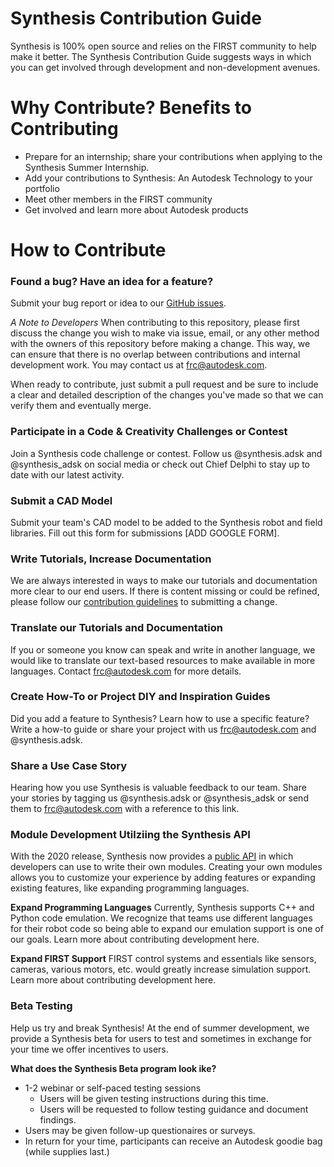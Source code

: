 # Synthesis Contribution Guide
Synthesis is 100% open source and relies on the FIRST community to help make it better. The Synthesis Contribution Guide suggests ways in which you can get involved through development and non-development avenues. 

# Why Contribute? Benefits to Contributing
* Prepare for an internship; share your contributions when applying to the Synthesis Summer Internship.
* Add your contributions to Synthesis: An Autodesk Technology to your portfolio
* Meet other members in the FIRST community
* Get involved and learn more about Autodesk products

# How to Contribute
### Found a bug? Have an idea for a feature?
Submit your bug report or idea to our [GitHub issues](https://github.com/Autodesk/synthesis/issues/new/choose).

*A Note to Developers* When contributing to this repository, please first discuss the change you wish to make via issue, email, or any other method with the owners of this repository before making a change. This  way, we can ensure that there is no overlap between contributions and internal development work. You may contact us at frc@autodesk.com.

When ready to contribute, just submit a pull request and be sure to include a clear and detailed description of the changes you've made so that we can verify them and eventually merge.

### Participate in a Code & Creativity Challenges or Contest
Join a Synthesis code challenge or contest. Follow us @synthesis.adsk and @synthesis_adsk on social media or check out Chief Delphi to stay up to date with our latest activity.

### Submit a CAD Model
Submit your team's CAD model to be added to the Synthesis robot and field libraries. Fill out this form for submissions [ADD GOOGLE FORM].

### Write Tutorials, Increase Documentation
We are always interested in ways to make our tutorials and documentation more clear to our end users. If there is content missing or could be refined, please follow our [contribution guidelines](#How-to-Contribute) to submitting a change.

### Translate our Tutorials and Documentation
If you or someone you know can speak and write in another language, we would like to translate our text-based resources to make available in more languages. Contact frc@autodesk.com for more details.

### Create How-To or Project DIY and Inspiration Guides
Did you add a feature to Synthesis? Learn how to use a specific feature? Write a how-to guide or share your project with us frc@autodesk.com and @synthesis.adsk. 

### Share a Use Case Story
Hearing how you use Synthesis is valuable feedback to our team. Share your stories by tagging us @synthesis.adsk or @synthesis_adsk or send them to frc@autodesk.com with a reference to this link.

### Module Development Utilziing the Synthesis API
With the 2020 release, Synthesis now provides a [public API](https://www.nuget.org/packages/Autodesk.Synthesis.Module.API/) in which developers can use to write their own modules. Creating your own modules allows you to customize your experience by adding features or expanding existing features, like expanding programming languages.

**Expand Programming Languages**
Currently, Synthesis supports C++ and Python code emulation. We recognize that teams use different languages for their robot code so being able to expand our emulation support is one of our goals. Learn more about contributing development here. 

**Expand FIRST Support** 
FIRST control systems and essentials like sensors, cameras, various motors, etc. would greatly increase simulation support. Learn more about contributing development here. 


### Beta Testing
Help us try and break Synthesis! At the end of summer development, we provide a Synthesis beta for users to test and sometimes in exchange for your time we offer incentives to users. 

**What does the Synthesis Beta program look ike?**
* 1-2 webinar or self-paced testing sessions
	* Users will be given testing instructions during this time.
	* Users will be requested to follow testing guidance and document findings.
* Users may be given follow-up questionaires or surveys.
* In return for your time, participants can receive an Autodesk goodie bag (while supplies last.)
